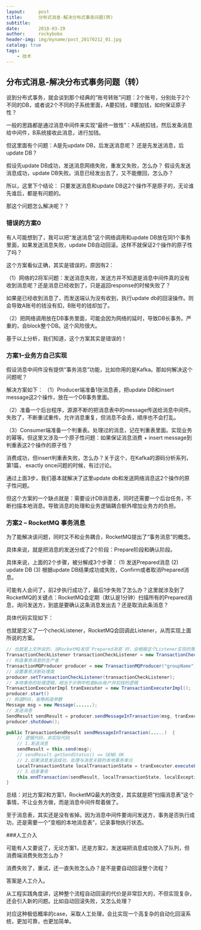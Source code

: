 ```yaml
---
layout:     post
title:      分布式消息-解决分布式事务问题(转)
subtitle:   
date:       2018-03-29
author:     rockybobo
header-img: img/myname/post_20170212_01.jpg
catalog: true
tags:
    - 技术
---
```


## 分布式消息-解决分布式事务问题（转）

说到分布式事务，就会谈到那个经典的”账号转账”问题：2个账号，分别处于2个不同的DB，或者说2个不同的子系统里面，A要扣钱，B要加钱，如何保证原子性？

一般的思路都是通过消息中间件来实现“最终一致性”：A系统扣钱，然后发条消息给中间件，B系统接收此消息，进行加钱。

但这里面有个问题：A是先update DB，后发送消息呢？ 还是先发送消息，后update DB？

假设先update DB成功，发送消息网络失败，重发又失败，怎么办？ 
假设先发送消息成功，update DB失败。消息已经发出去了，又不能撤回，怎么办？

所以，这里下个结论： 只要发送消息和update DB这2个操作不是原子的，无论谁先谁后，都是有问题的。

那这个问题怎么解决呢？？

### 错误的方案0

有人可能想到了，我可以把“发送消息”这个网络调用和update DB放在同1个事务里面，如果发送消息失败，update DB自动回滚。这样不就保证2个操作的原子性了吗？

这个方案看似正确，其实是错误的，原因有2：

（1）网络的2将军问题：发送消息失败，发送方并不知道是消息中间件真的没有收到消息呢？还是消息已经收到了，只是返回response的时候失败了？

如果是已经收到消息了，而发送端认为没有收到，执行update db的回滚操作。则会导致A账号的钱没有扣，B账号的钱却加了。

（2）把网络调用放在DB事务里面，可能会因为网络的延时，导致DB长事务。严重的，会block整个DB。这个风险很大。

基于以上分析，我们知道，这个方案其实是错误的！

### 方案1–业务方自己实现

假设消息中间件没有提供“事务消息”功能，比如你用的是Kafka。那如何解决这个问题呢？

解决方案如下： 
（1）Producer端准备1张消息表，把update DB和insert message这2个操作，放在一个DB事务里面。

（2）准备一个后台程序，源源不断的把消息表中的message传送给消息中间件。失败了，不断重试重传。允许消息重复，但消息不会丢，顺序也不会打乱。

（3）Consumer端准备一个判重表。处理过的消息，记在判重表里面。实现业务的幂等。但这里又涉及一个原子性问题：如果保证消息消费 + insert message到判重表这2个操作的原子性？

消费成功，但insert判重表失败，怎么办？关于这个，在Kafka的源码分析系列，第1篇， exactly once问题的时候，有过讨论。

通过上面3步，我们基本就解决了这里update db和发送网络消息这2个操作的原子性问题。

但这个方案的一个缺点就是：需要设计DB消息表，同时还需要一个后台任务，不断扫描本地消息。导致消息的处理和业务逻辑耦合额外增加业务方的负担。

### 方案2 – RocketMQ 事务消息

为了能解决该问题，同时又不和业务耦合，RocketMQ提出了“事务消息”的概念。

具体来说，就是把消息的发送分成了2个阶段：Prepare阶段和确认阶段。

具体来说，上面的2个步骤，被分解成3个步骤： 
(1) 发送Prepared消息 
(2) update DB 
(3) 根据update DB结果成功或失败，Confirm或者取消Prepared消息。

可能有人会问了，前2步执行成功了，最后1步失败了怎么办？这里就涉及到了RocketMQ的关键点：RocketMQ会定期（默认是1分钟）扫描所有的Prepared消息，询问发送方，到底是要确认这条消息发出去？还是取消此条消息？

具体代码实现如下：

也就是定义了一个checkListener，RocketMQ会回调此Listener，从而实现上面所说的方案。

~~~java
// 也就是上文所说的，当RocketMQ发现`Prepared消息`时，会根据这个Listener实现的策略来决断事务
TransactionCheckListener transactionCheckListener = new TransactionCheckListenerImpl();
// 构造事务消息的生产者
TransactionMQProducer producer = new TransactionMQProducer("groupName");
// 设置事务决断处理类
producer.setTransactionCheckListener(transactionCheckListener);
// 本地事务的处理逻辑，相当于示例中检查Bob账户并扣钱的逻辑
TransactionExecuterImpl tranExecuter = new TransactionExecuterImpl();
producer.start()
// 构造MSG，省略构造参数
Message msg = new Message(......);
// 发送消息
SendResult sendResult = producer.sendMessageInTransaction(msg, tranExecuter, null);
producer.shutdown();
~~~

~~~java
public TransactionSendResult sendMessageInTransaction(.....)  {
    // 逻辑代码，非实际代码
    // 1.发送消息
    sendResult = this.send(msg);
    // sendResult.getSendStatus() == SEND_OK
    // 2.如果消息发送成功，处理与消息关联的本地事务单元
    LocalTransactionState localTransactionState = tranExecuter.executeLocalTransactionBranch(msg, arg);
    // 3.结束事务
    this.endTransaction(sendResult, localTransactionState, localException);
}
~~~

总结：对比方案2和方案1，RocketMQ最大的改变，其实就是把“扫描消息表”这个事情，不让业务方做，而是消息中间件帮着做了。

至于消息表，其实还是没有省掉。因为消息中间件要询问发送方，事务是否执行成功，还是需要一个“变相的本地消息表”，记录事物执行状态。

###人工介入

可能有人又要说了，无论方案1，还是方案2，发送端把消息成功放入了队列，但消费端消费失败怎么办？

消费失败了，重试，还一直失败怎么办？是不是要自动回滚整个流程？

答案是人工介入。

从工程实践角度讲，这种整个流程自动回滚的代价是非常巨大的，不但实现复杂，还会引入新的问题。比如自动回滚失败，又怎么处理？

对应这种极低概率的case，采取人工处理，会比实现一个高复杂的自动化回滚系统，更加可靠，也更加简单。